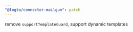 ```yaml
---
"@logto/connector-mailgun": patch
---
```


remove `supportTemplateGuard`, support dynamic templates
